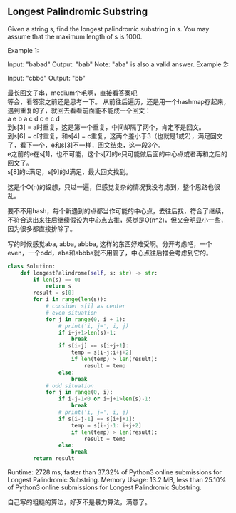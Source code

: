 ## Longest Palindromic Substring

Given a string s, find the longest palindromic substring in s. You may assume that the maximum length of s is 1000.

Example 1:

Input: "babad"
Output: "bab"
Note: "aba" is also a valid answer.
Example 2:

Input: "cbbd"
Output: "bb"

最长回文子串，medium个毛啊，直接看答案吧  
等会，看答案之前还是思考一下。
从前往后遍历，还是用一个hashmap存起来，遇到重复的了，就回去看看前面能不能成一个回文：  
a e b a c d c e c d    
到s[3] = a时重复，这是第一个重复，中间却隔了两个，肯定不是回文。  
到s[6] = c时重复，和s[4] = c重复，这两个差小于3（也就是1或2），满足回文了，看下一个，e和s[3]不一样，回文结束，这一段3个。  
e之前的e在s[1]，也不可能，这个s[7]的e只可能做后面的中心点或者再和之后的回文了。  
s[8]的c满足，s[9]的d满足，最大回文找到。    

这是个O(n)的设想，只过一遍，但感觉复杂的情况我没考虑到，整个思路也很乱。

要不不用hash，每个新遇到的点都当作可能的中心点，去往后找，符合了继续，不符合退出来往后继续假设为中心点去推，感觉是O(n^2)，但又会明显小一些，因为很多都直接排除了。

写的时候感觉aba, abba, abbba, 这样的东西好难受啊。分开考虑吧，一个even，一个odd，aba和abbba就不用管了，中心点往后推会考虑到它的。

```python
class Solution:
    def longestPalindrome(self, s: str) -> str:
        if len(s) == 0:
            return s
        result = s[0]
        for i in range(len(s)):
            # consider s[i] as center
            # even situation
            for j in range(0, i + 1):
                # print('i, j=', i, j)
                if i+j+1>len(s)-1:
                    break
                if s[i-j] == s[i+j+1]:
                    temp = s[i-j:i+j+2]
                    if len(temp) > len(result):
                        result = temp
                else:
                    break
            # odd situation
            for j in range(0, i):    
                if i-j-1<0 or i+j+1>len(s)-1:
                    break
                # print('i, j=', i, j)            
                if s[i-j-1] == s[i+j+1]:
                    temp = s[i-j-1: i+j+2]
                    if len(temp) > len(result):
                        result = temp
                else:
                    break
        return result
```

Runtime: 2728 ms, faster than 37.32% of Python3 online submissions for Longest Palindromic Substring.
Memory Usage: 13.2 MB, less than 25.10% of Python3 online submissions for Longest Palindromic Substring.

自己写的粗糙的算法，好歹不是暴力算法，满意了。